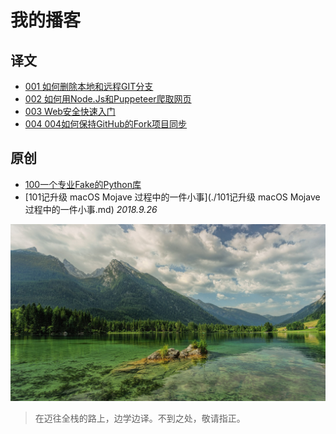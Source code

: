 # 我的播客

## 译文

- [001 如何删除本地和远程GIT分支](./001如何删除本地和远程GIT分支.md)
- [002 如何用Node.Js和Puppeteer爬取网页](./002如何用Node.Js和Puppeteer爬取网页.md)
- [003 Web安全快速入门](./003Web安全快速入门.md)
- [004 004如何保持GitHub的Fork项目同步](./004如何保持GitHub的Fork项目同步.md)



## 原创

- [100一个专业Fake的Python库](./100一个专业Fake的Python库.md)
- [101记升级 macOS Mojave 过程中的一件小事](./101记升级 macOS Mojave 过程中的一件小事.md)  *2018.9.26*



![风景照](images/hintersee-3601004_1280.jpg)



> 在迈往全栈的路上，边学边译。不到之处，敬请指正。
